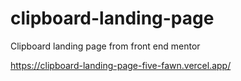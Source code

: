 # clipboard-landing-page
Clipboard landing page from front end mentor

https://clipboard-landing-page-five-fawn.vercel.app/

